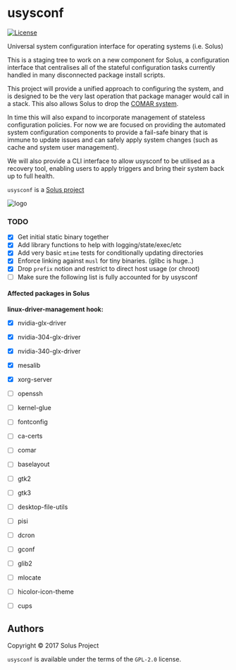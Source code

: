 # usysconf

[![License](https://img.shields.io/badge/License-GPL%202.0-blue.svg)](https://opensource.org/licenses/GPL-2.0)

Universal system configuration interface for operating systems (i.e. Solus)

This is a staging tree to work on a new component for Solus, a configuration interface
that centralises all of the stateful configuration tasks currently handled in many disconnected
package install scripts.

This project will provide a unified approach to configuring the system, and is designed
to be the very last operation that package manager would call in a stack. This also allows
Solus to drop the [COMAR system](https://solus-project.com/2017/11/12/this-week-in-solus-install-48/).

In time this will also expand to incorporate management of stateless configuration
policies. For now we are focused on providing the automated system configuration
components to provide a fail-safe binary that is immune to update issues and can
safely apply system changes (such as cache and system user management).

We will also provide a CLI interface to allow usysconf to be utilised as a recovery
tool, enabling users to apply triggers and bring their system back up to full health.

`usysconf` is a [Solus project](https://solus-project.com/)

![logo](https://build.solus-project.com/logo.png)

### TODO

 - [x] Get initial static binary together
 - [x] Add library functions to help with logging/state/exec/etc
 - [x] Add very basic `mtime` tests for conditionally updating directories
 - [x] Enforce linking against `musl` for tiny binaries. (glibc is huge..)
 - [x] Drop `prefix` notion and restrict to direct host usage (or chroot)
 - [ ] Make sure the following list is fully accounted for by usysconf

#### Affected packages in Solus

**linux-driver-management hook:**

 - [x] nvidia-glx-driver
 - [x] nvidia-304-glx-driver
 - [x] nvidia-340-glx-driver
 - [x] mesalib
 - [x] xorg-server
 
 - [ ] openssh
 - [ ] kernel-glue
 - [ ] fontconfig
 - [ ] ca-certs
 - [ ] comar
 - [ ] baselayout
 - [ ] gtk2
 - [ ] gtk3
 - [ ] desktop-file-utils
 - [ ] pisi
 - [ ] dcron
 - [ ] gconf
 - [ ] glib2
 - [ ] mlocate
 - [ ] hicolor-icon-theme
 - [ ] cups


## Authors

Copyright © 2017 Solus Project

`usysconf` is available under the terms of the `GPL-2.0` license.

